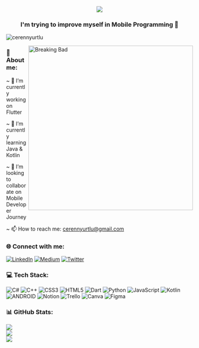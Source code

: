 <h1 align="center">
  <a href="https://git.io/typing-svg">
    <img src="https://readme-typing-svg.herokuapp.com/?lines=Hello!+👋;I'm+Ceren+Yurtlu+✨&center=true&size=25">
  </a>
</h1>

<h3 align="center">I'm trying to improve myself in Mobile Programming 🌱</h3>

<p align="left"> <img src="https://komarev.com/ghpvc/?username=cerennyurtlu&label=Profile%20views&color=0e75b6&style=flat" alt="cerennyurtlu" /> </p>

<img align="right" alt="Breaking Bad" width="444" src="https://i.giphy.com/media/3oFzmkkwfOGlzZ0gxi/giphy.webp">

<h3 align="left">💫 About me:</h3>

~ 🔭 I’m currently working on Flutter

~ 🌱 I’m currently learning Java & Kotlin

~ 👯 I’m looking to collaborate on Mobile Developer Journey

~ 📫 How to reach me: cerennyurtlu@gmail.com

<h3 align="left">🌐 Connect with me:</h3>

[![LinkedIn](https://img.shields.io/badge/LinkedIn-%230077B5.svg?logo=linkedin&logoColor=white)](https://linkedin.com/in/cerenyurtlu/) [![Medium](https://img.shields.io/badge/Medium-12100E?logo=medium&logoColor=white)](https://medium.com/@cerennyurtlu) [![Twitter](https://img.shields.io/badge/Twitter-%231DA1F2.svg?logo=Twitter&logoColor=white)](https://twitter.com/cernyurtlu) 

<h3 align="left">💻 Tech Stack:</h3>

![C#](https://img.shields.io/badge/c%23-%23239120.svg?style=plastic&logo=c-sharp&logoColor=white) ![C++](https://img.shields.io/badge/c++-%2300599C.svg?style=plastic&logo=c%2B%2B&logoColor=white) ![CSS3](https://img.shields.io/badge/css3-%231572B6.svg?style=plastic&logo=css3&logoColor=white) ![HTML5](https://img.shields.io/badge/html5-%23E34F26.svg?style=plastic&logo=html5&logoColor=white) ![Dart](https://img.shields.io/badge/dart-%230175C2.svg?style=plastic&logo=dart&logoColor=white) ![Python](https://img.shields.io/badge/python-3670A0?style=plastic&logo=python&logoColor=ffdd54) ![JavaScript](https://img.shields.io/badge/javascript-%23323330.svg?style=plastic&logo=javascript&logoColor=%23F7DF1E) ![Kotlin](https://img.shields.io/badge/kotlin-%230095D5.svg?style=plastic&logo=kotlin&logoColor=white) ![ANDROID](https://img.shields.io/badge/android-%2320232a.svg?style=plastic&logo=android&logoColor=%a4c639) ![Notion](https://img.shields.io/badge/Notion-%23000000.svg?style=plastic&logo=notion&logoColor=white) ![Trello](https://img.shields.io/badge/Trello-%23026AA7.svg?style=plastic&logo=Trello&logoColor=white) ![Canva](https://img.shields.io/badge/Canva-%2300C4CC.svg?style=plastic&logo=Canva&logoColor=white) 	![Figma](https://img.shields.io/badge/figma-%23F24E1E.svg?style=plastic&logo=figma&logoColor=white)

<h3 align="left">📊 GitHub Stats:</h3>

![](https://github-readme-stats.vercel.app/api?username=cerennyurtlu&theme=default&hide_border=false&include_all_commits=true&count_private=true)<br/>
![](https://github-readme-streak-stats.herokuapp.com/?user=cerennyurtlu&theme=default&hide_border=false)<br/>
![](https://github-readme-stats.vercel.app/api/top-langs/?username=cerennyurtlu&theme=default&hide_border=false&include_all_commits=true&count_private=true&layout=compact)

